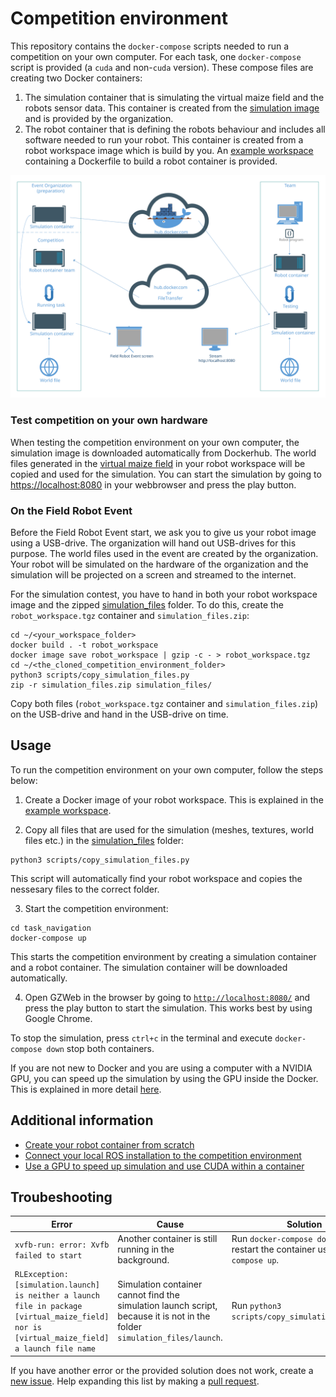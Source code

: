 # Competition environment
This repository contains the `docker-compose` scripts needed to run a competition on your own computer. For each task, one `docker-compose` script is provided (a `cuda` and non-`cuda` version). These compose files are creating two Docker containers:

1. The simulation container that is simulating the virtual maize field and the robots sensor data. This container is created from the [simulation image](https://hub.docker.com/r/fieldrobotevent/simulation) and is provided by the organization. 
2. The robot container that is defining the robots behaviour and includes all software needed to run your robot. This container is created from a robot workspace image which is build by you. An [example workspace](https://github.com/FieldRobotEvent/example_ws) containing a Dockerfile to build a robot container is provided.

<img src="doc/docker_container_structure.svg" alt="Docker Container structure">

### Test competition on your own hardware
When testing the competition environment on your own computer, the simulation image is downloaded automatically from Dockerhub. The world files generated in the [virtual maize field](https://github.com/FieldRobotEvent/virtual_maize_field) in your robot workspace will be copied and used for the simulation. You can start the simulation by going to [https://localhost:8080](https://localhost:8080) in your webbrowser and press the play button.

### On the Field Robot Event
Before the Field Robot Event start, we ask you to give us your robot image using a USB-drive. The organization will hand out USB-drives for this purpose.  The world files used in the event are created by the organization. Your robot will be simulated on the hardware of the organization and the simulation will be projected on a screen and streamed to the internet.

For the simulation contest, you have to hand in both your robot workspace image and the zipped [simulation_files](/simulation_files) folder. To do this, create the `robot_workspace.tgz` container and `simulation_files.zip`: 
```
cd ~/<your_workspace_folder>
docker build . -t robot_workspace
docker image save robot_workspace | gzip -c - > robot_workspace.tgz
cd ~/<the_cloned_competition_environment_folder>
python3 scripts/copy_simulation_files.py
zip -r simulation_files.zip simulation_files/
```

Copy both files (`robot_workspace.tgz` container and `simulation_files.zip`) on the USB-drive and hand in the USB-drive on time. 

## Usage
To run the competition environment on your own computer, follow the steps below:
1. Create a Docker image of your robot workspace. This is explained in the [example workspace](https://github.com/FieldRobotEvent/example_ws).
   
2. Copy all files that are used for the simulation (meshes, textures, world files etc.) in the [simulation_files](/simulation_files) folder:
```commandline
python3 scripts/copy_simulation_files.py
```
This script will automatically find your robot workspace and copies the nessesary files to the correct folder.

3. Start the competition environment:
```commandline
cd task_navigation
docker-compose up
```
This starts the competition environment by creating a simulation container and a robot container. The simulation container will be downloaded automatically. 

4. Open GZWeb in the browser by going to [`http://localhost:8080/`](http://localhost:8080/) and press the play button to start the simulation. This works best by using Google Chrome.

To stop the simulation, press `ctrl+c` in the terminal and execute `docker-compose down` stop both containers. 

If you are not new to Docker and you are using a computer with a NVIDIA GPU, you can speed up the simulation by using the GPU inside the Docker. This is explained in more detail [here](doc/use_gpu_in_docker.md).

## Additional information
* [Create your robot container from scratch](doc/create_from_scratch.md)
* [Connect your local ROS installation to the competition environment](doc/connect_ros_to_containers.md)
* [Use a GPU to speed up simulation and use CUDA within a container](doc/use_gpu_in_docker.md)

## Troubeshooting

| Error | Cause | Solution |
|---|---| --- |
| `xvfb-run: error: Xvfb failed to start` | Another container is still running in the background. | Run `docker-compose down` and restart the container using `docker-compose up`. |
| `RLException: [simulation.launch] is neither a launch file in package [virtual_maize_field] nor is [virtual_maize_field] a launch file name` | Simulation container cannot find the simulation launch script, because it is not in the folder `simulation_files/launch`. | Run `python3 scripts/copy_simulation_files.py`. |

If you have another error or the provided solution does not work, create a [new issue](https://github.com/FieldRobotEvent/competition_environment/issues). Help expanding this list by making a [pull request](https://github.com/FieldRobotEvent/competition_environment/pulls).
